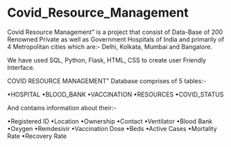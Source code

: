 # Covid_Resource_Management
Covid Resource Management” is a project  that consist of Data-Base of 200 Renowned
Private as well as Government Hospitals of India and primarily of 4 Metropolitan 
cities which are:- 
Delhi, Kolkata, Mumbai and Bangalore. 

We have used SQL, Python, Flask, HTML, CSS to 
create user Friendly Interface.

COVID RESOURCE MANAGEMENT”
Database comprises of 5 tables:- 
  
  •HOSPITAL
  •BLOOD_BANK
  •VACCINATION
  •RESOURCES
  •COVID_STATUS 

And contains information about  their:-

  •Registered ID
  •Location 
  •Ownership
  •Contact
  •Ventilator
  •Blood Bank
  •Oxygen
  •Remdesivir
  •Vaccination Dose
  •Beds 
  •Active Cases
  •Mortality Rate 
  •Recovery Rate

  
  
  
  
  
  
  
  
  
  
 


